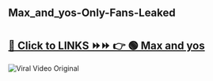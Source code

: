
 ## Max_and_yos-Only-Fans-Leaked

# <h2><a href="https://clipsfans.com/Max_and_yos&ref=git">🔗 Click to LINKS ⏩⏩ 👉 🟢 Max and yos </a></h2>

<a href="https://clipsfans.com/Max_and_yos&ref=git" rel="nofollow" data-target="animated-image.originalLink"><img src="https://i.ibb.co.com/xMMVF88/686577567.gif" alt="Viral Video Original" style="max-width: 100%; display: inline-block;" data-target="animated-image.originalImage"></a>
